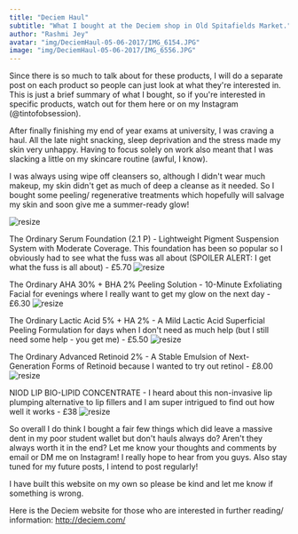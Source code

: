 ```yaml
---
title: "Deciem Haul"
subtitle: "What I bought at the Deciem shop in Old Spitafields Market."
author: "Rashmi Jey"
avatar: "img/DeciemHaul-05-06-2017/IMG_6154.JPG"
image: "img/DeciemHaul-05-06-2017/IMG_6556.JPG"
---
```


Since there is so much to talk about for these products, I will do a separate post on each product so people can just look at what they're interested in. This is just a brief summary of what I bought, so if you're interested in specific products, watch out for them here or on my Instagram (@tintofobsession).

After finally finishing my end of year exams at university, I was craving a haul. All the late night snacking, sleep deprivation and the stress made my skin very unhappy. Having to focus solely on work also meant that I was slacking a little on my skincare routine (awful, I know).

I was always using wipe off cleansers so, although I didn't wear much makeup, my skin didn't get as much of deep a cleanse as it needed. So I bought some peeling/ regenerative treatments which hopefully will salvage my skin and soon give me a summer-ready glow!

![resize](img/DeciemHaul-05-06-2017/IMG_6558.JPG)

The Ordinary Serum Foundation (2.1 P) - Lightweight Pigment Suspension System with Moderate Coverage. This foundation has been so popular so I obviously had to see what the fuss was all about (SPOILER ALERT: I get what the fuss is all about) - £5.70
![resize](img/DeciemHaul-05-06-2017/IMG_6534.JPG)

The Ordinary AHA 30% + BHA 2% Peeling Solution - 10-Minute Exfoliating Facial for evenings where I really want to get my glow on the next day - £6.30
![resize](img/DeciemHaul-05-06-2017/IMG_6533.JPG)

The Ordinary Lactic Acid 5% + HA 2% - A Mild Lactic Acid Superficial Peeling Formulation for days when I don't need as much help (but I still need some help - you get me) - £5.50
![resize](img/DeciemHaul-05-06-2017/IMG_6542.JPG)

The Ordinary Advanced Retinoid 2% - A Stable Emulsion of Next-Generation Forms of Retinoid because I wanted to try out retinol - £8.00
![resize](img/DeciemHaul-05-06-2017/IMG_6543.JPG)

NIOD LIP BIO-LIPID CONCENTRATE - I heard about this non-invasive lip plumping alternative to lip fillers and I am super intrigued to find out how well it works - £38
![resize](img/DeciemHaul-05-06-2017/IMG_6552.JPG)

So overall I do think I bought a fair few things which did leave a massive dent in my poor student wallet but don't hauls always do? Aren't they always worth it in the end? Let me know your thoughts and comments by email or DM me on Instagram! I really hope to hear from you guys. Also stay tuned for my future posts, I intend to post regularly!

I have built this website on my own so please be kind and let me know if something is wrong.

Here is the Deciem website for those who are interested in further reading/ information: http://deciem.com/
